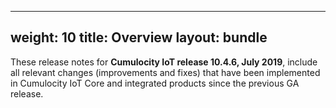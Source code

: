
---
weight: 10
title: Overview
layout: bundle
---

These release notes for **Cumulocity IoT release 10.4.6, July 2019**, include all relevant changes (improvements and fixes) that have been implemented in Cumulocity IoT Core and integrated products since the previous GA release.